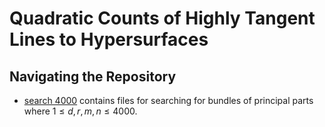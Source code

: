 # Quadratic Counts of Highly Tangent Lines to Hypersurfaces

## Navigating the Repository
* [search 4000](https://github.com/wgabrielong/highly_tangent/tree/95f4c5473b9e2fb37d54d24bef7e04fec4cf05a7/search%204000) contains files for searching for bundles of principal parts where $1\leq d,r,m,n\leq 4000$. 
